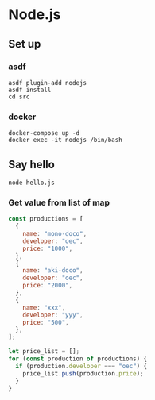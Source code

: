 # Node.js

## Set up

### asdf

```shell
asdf plugin-add nodejs
asdf install
cd src
```

### docker

```shell
docker-compose up -d
docker exec -it nodejs /bin/bash
```

## Say hello

```shell
node hello.js
```

### Get value from list of map

```js
const productions = [
  {
    name: "mono-doco",
    developer: "oec",
    price: "1000",
  },
  {
    name: "aki-doco",
    developer: "oec",
    price: "2000",
  },
  {
    name: "xxx",
    developer: "yyy",
    price: "500",
  },
];

let price_list = [];
for (const production of productions) {
  if (production.developer === "oec") {
    price_list.push(production.price);
  }
}
```
